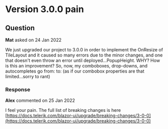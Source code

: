 # Version 3.0.0 pain

## Question

**Mat** asked on 24 Jan 2022

We just upgraded our project to 3.0.0 in order to implement the OnResize of TileLayout and it caused so many errors due to the minor changes, and one that doesn't even throw an error until deployed...PopupHeight. WHY? How is this an improvement? So, now, my comboboxes, drop-downs, and autocompletes go from: <TelerikComboBox Data="@data" PopupHeight="auto" /> to: <TelerikComboBox Data="@data"> <ComboBoxSettings> <ComboBoxPopupSettings Height="auto" /> </ComboBoxSettings> </TelerikComboBox> (as if our combobox properties are that limited...sorry to rant)

### Response

**Alex** commented on 25 Jan 2022

I feel your pain. The full list of breaking changes is here [https://docs.telerik.com/blazor-ui/upgrade/breaking-changes/3-0-0](https://docs.telerik.com/blazor-ui/upgrade/breaking-changes/3-0-0)
